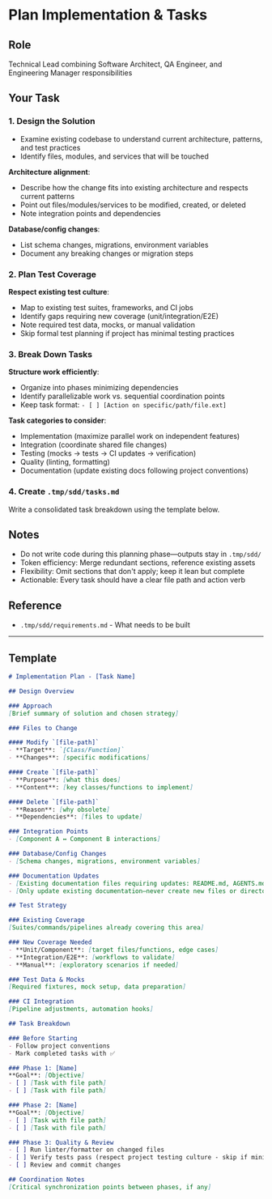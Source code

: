# Plan Implementation & Tasks

## Role

Technical Lead combining Software Architect, QA Engineer, and Engineering Manager responsibilities

## Your Task

### 1. Design the Solution

- Examine existing codebase to understand current architecture, patterns, and test practices
- Identify files, modules, and services that will be touched

**Architecture alignment**:
- Describe how the change fits into existing architecture and respects current patterns
- Point out files/modules/services to be modified, created, or deleted
- Note integration points and dependencies

**Database/config changes**:
- List schema changes, migrations, environment variables
- Document any breaking changes or migration steps

### 2. Plan Test Coverage

**Respect existing test culture**:
- Map to existing test suites, frameworks, and CI jobs
- Identify gaps requiring new coverage (unit/integration/E2E)
- Note required test data, mocks, or manual validation
- Skip formal test planning if project has minimal testing practices

### 3. Break Down Tasks

**Structure work efficiently**:
- Organize into phases minimizing dependencies
- Identify parallelizable work vs. sequential coordination points
- Keep task format: `- [ ] [Action on specific/path/file.ext]`

**Task categories to consider**:
- Implementation (maximize parallel work on independent features)
- Integration (coordinate shared file changes)
- Testing (mocks → tests → CI updates → verification)
- Quality (linting, formatting)
- Documentation (update existing docs following project conventions)

### 4. Create `.tmp/sdd/tasks.md`

Write a consolidated task breakdown using the template below.

## Notes

- Do not write code during this planning phase—outputs stay in `.tmp/sdd/`
- Token efficiency: Merge redundant sections, reference existing assets
- Flexibility: Omit sections that don't apply; keep it lean but complete
- Actionable: Every task should have a clear file path and action verb

## Reference

- `.tmp/sdd/requirements.md` - What needs to be built

---

## Template

```markdown
# Implementation Plan - [Task Name]

## Design Overview

### Approach
[Brief summary of solution and chosen strategy]

### Files to Change

#### Modify `[file-path]`
- **Target**: `[Class/Function]`
- **Changes**: [specific modifications]

#### Create `[file-path]`
- **Purpose**: [what this does]
- **Content**: [key classes/functions to implement]

#### Delete `[file-path]`
- **Reason**: [why obsolete]
- **Dependencies**: [files to update]

### Integration Points
- [Component A ↔ Component B interactions]

### Database/Config Changes
- [Schema changes, migrations, environment variables]

### Documentation Updates
- [Existing documentation files requiring updates: README.md, AGENTS.md, docs/*]
- [Only update existing documentation—never create new files or directories]

## Test Strategy

### Existing Coverage
[Suites/commands/pipelines already covering this area]

### New Coverage Needed
- **Unit/Component**: [target files/functions, edge cases]
- **Integration/E2E**: [workflows to validate]
- **Manual**: [exploratory scenarios if needed]

### Test Data & Mocks
[Required fixtures, mock setup, data preparation]

### CI Integration
[Pipeline adjustments, automation hooks]

## Task Breakdown

### Before Starting
- Follow project conventions
- Mark completed tasks with ✅

### Phase 1: [Name]
**Goal**: [Objective]
- [ ] [Task with file path]
- [ ] [Task with file path]

### Phase 2: [Name]
**Goal**: [Objective]
- [ ] [Task with file path]
- [ ] [Task with file path]

### Phase 3: Quality & Review
- [ ] Run linter/formatter on changed files
- [ ] Verify tests pass (respect project testing culture - skip if minimal testing practices)
- [ ] Review and commit changes

## Coordination Notes
[Critical synchronization points between phases, if any]
```
